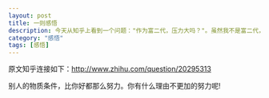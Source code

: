 ```yaml
---
layout: post
title: 一则感悟
description: 今天从知乎上看到一个问题："作为富二代，压力大吗？"。虽然我不是富二代，但是从知乎上的回答，我明显感觉到自己比有些富二代差了太多太多。所以我写这边文章来反思一下自己。 
category: "感悟"
tags: [感悟]
---
```


原文知乎连接如下：http://www.zhihu.com/question/20295313

别人的物质条件，比你好都那么努力。你有什么理由不更加的努力呢!